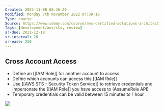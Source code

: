 ```yaml
---
Created: 2022-11-08 08:36:20
Modified: Monday 7th November 2022 07:09:16
Type: course
Source: https://www.udemy.com/course/aws-certified-solutions-architect-associate-saa-c01/?xref=E0Aed11STH4LPUQvCz0GJFABTmM=
Tags: [development/aws/sts, review]
sr-due: 2022-12-18
sr-interval: 26
sr-ease: 250
---
```


## Cross Account Access

- Define an [[IAM Role]] for another account to access
- Define which accounts can access this [[IAM Role]]
- Use [[AWS STS - Security Token Service]] to retrieve credentials and impersonate the [[IAM Role]] you have access to (AssumeRole API)
- Temporary credentials can be valid between 15 minutes to 1 hour

![](2020-01-01-15-12-48.png)